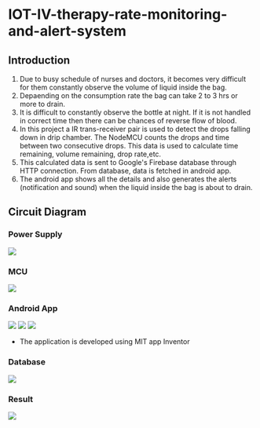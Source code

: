 # IOT-IV-therapy-rate-monitoring-and-alert-system
## Introduction
1.  Due to busy schedule of nurses and doctors, it becomes very difficult for them  constantly observe the volume of liquid inside the bag.
2. Depaending on the consumption rate the bag can take 2 to 3 hrs or more to drain.
3.  It is difficult to constantly observe the bottle at night. If it is not handled in correct time then there can be chances of reverse flow of blood.
4.  In this project a IR trans-receiver pair is used to detect the drops falling down in drip chamber. The NodeMCU counts the drops and time between two consecutive drops. This data is used to calculate time remaining, volume remaining, drop rate,etc. 
5. This calculated data is sent to Google's Firebase database through HTTP connection. From database, data is fetched in android app.
6. The android app shows all the details and also generates the alerts (notification and sound) when the liquid inside the bag is about to drain.
## Circuit Diagram

### Power Supply
<img src="/images/IOT_circuit_1"><img>

### MCU
<img src="main/images/IOT_circuit_1"><img>

### Android App 
<img src="./images/app_img_1"><img>
<img src="images/app_img_2"><img>
<img src="//images/alert_img"><img>

* The application is developed using MIT app Inventor

### Database
<img src="blob/main/images/database_img"><img>

### Result
<img src="blob/images/result_img"><img>
